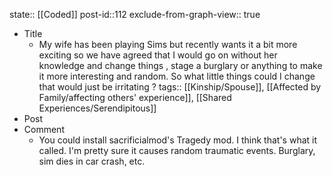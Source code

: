 state:: [[Coded]]
post-id::112
exclude-from-graph-view:: true

- Title
  - My wife has been playing Sims but recently wants it a bit more exciting so we have agreed that I would go on without her knowledge and change things , stage a burglary or anything to make it more interesting and random. So what little things could I change that would just be irritating ?
    tags:: [[Kinship/Spouse]], [[Affected by Family/affecting others' experience]], [[Shared Experiences/Serendipitous]]
- Post
- Comment
  - You could install sacrificialmod's Tragedy mod. I think that's what it called. I'm pretty sure it causes random traumatic events. Burglary, sim dies in car crash, etc.
